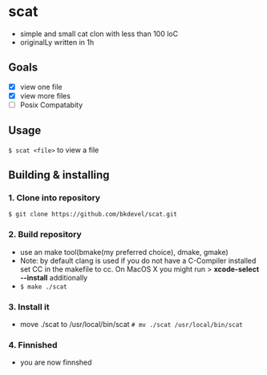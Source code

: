 # scat
- simple and small cat clon with less than 100 loC
- originalLy written in 1h

## Goals
- [x] view one file
- [x] view more files
- [ ] Posix Compatabity

## Usage
`$ scat <file>` to view a file

## Building & installing
### 1. Clone into repository 
`$ git clone https://github.com/bkdevel/scat.git`
### 2. Build repository 
- use an make tool(bmake(my preferred choice), dmake, gmake)
- Note: by default clang is used if you do not have a C-Compiler installed set CC in the makefile to cc. On MacOS X you might run > **xcode-select --install** additionally
- `$ make ./scat`
### 3. Install it
- move ./scat to /usr/local/bin/scat
`# mv ./scat /usr/local/bin/scat`
### 4. Finnished
- you are now finnshed
